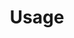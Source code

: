 ---
title: Usage
position: 3
parameters:
  - name:
    content:
content_markdown: |-
  | Chart type |
  | -- |
  | LINE_CHART |
  | SIMPLE_XY_LINE_CHART |
  | STEP_CHART |
  | BAR_CHART |
  | PIE_CHART |
  | COMBINATION_CHART |
  | MULTIPLE_XY_LINE_CHART |
  | AREA_CHART |
  | STACKED_BAR_CHART |
  | DONUT_CHART |
  | SPLINE_CHART |
  | LINE_CHART_WITH_REGIONS |
  | STACKED_AREA_CHART |
  | SCATTER_PLOT |
  | GUAGE_CHART |

left_code_blocks:
  - code_block: |-
      let chart = new Graph("generate <CHART_TYPE> for <JSON_DATASOURCE>")
      chart.getOutputJson()
    title: Initialize a chart using the graph object
    language: javascript
right_code_blocks:
  - code_block:
    title:
    language:
---